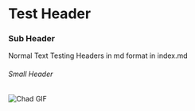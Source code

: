 # Test Header
### Sub Header
Normal Text
Testing Headers in md format in index.md
###### Small Header
![Chad GIF](https://media.tenor.com/qOI3iBvktYcAAAAd/giga-chad.gif)
